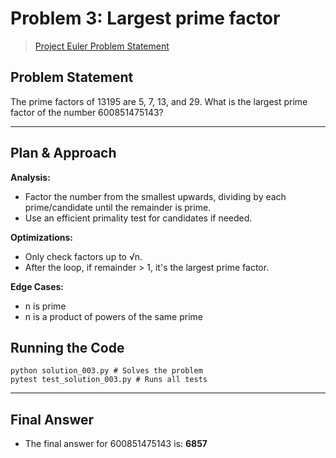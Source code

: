 # Problem 3: Largest prime factor

> [Project Euler Problem Statement](https://projecteuler.net/problem=3)

## Problem Statement

The prime factors of 13195 are 5, 7, 13, and 29.
What is the largest prime factor of the number 600851475143?

---

## Plan & Approach

**Analysis:**
- Factor the number from the smallest upwards, dividing by each prime/candidate until the remainder is prime.
- Use an efficient primality test for candidates if needed.

**Optimizations:**
- Only check factors up to √n.
- After the loop, if remainder > 1, it's the largest prime factor.

**Edge Cases:**
- n is prime
- n is a product of powers of the same prime

## Running the Code

```commandline
python solution_003.py # Solves the problem
pytest test_solution_003.py # Runs all tests
```


---

## Final Answer

- The final answer for 600851475143 is: **6857**
